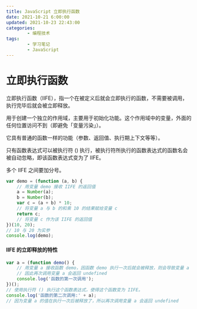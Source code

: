 ```yaml
---
title: JavaScript 立即执行函数
date: 2021-10-21 6:00:00
updated: 2021-10-23 22:43:00
categories:
        - 编程技术
tags:
        - 学习笔记
        - JavaScript
---
```

# 立即执行函数

立即执行函数（IIFE），指一个在被定义后就会立即执行的函数，不需要被调用，执行完毕后就会被立即释放。

用于创建一个独立的作用域，主要用于初始化功能。这个作用域中的变量，外面的任何位置访问不到（即避免「变量污染」）。

它具有普通的函数一样的功能（参数、返回值、执行期上下文等等）。

只有函数表达式可以被执行符 () 执行，被执行符所执行的函数表达式的函数名会被自动忽略，即该函数表达式变为了 IIFE。

多个 IIFE 之间要加分号。

```JavaScript
var demo = (function (a, b) {
	// 用变量 demo 接收 IIFE 的返回值
	a = Number(a);
	b = Number(b);
	var c = (a + b) * 10;
	// 将变量 a 与 b 的和乘 10 的结果赋给变量 c
	return c;
	// 将变量 c 作为该 IIFE 的返回值
})(10, 20);
// 10 与 20 为实参
console.log(demo);
```

#### IIFE 的立即释放的特性

```JavaScript
var a = (function demo() {
	// 用变量 a 接收函数 demo，因函数 demo 执行一次后就会被释放，则会导致变量 a 的值变为 undefined
	// 因此再次调用变量 a 会返回 undefined
	console.log('函数的第一次调用');
})();
// 使用执行符 () 执行这个函数表达式，使得这个函数变为 IIFE。
console.log('函数的第二次调用:' + a);
// 因为变量 a 的值在执行一次后被释放了，所以再次调用变量 a 会返回 undefined
```

